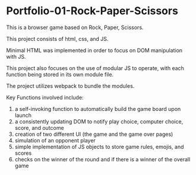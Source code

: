 # Portfolio-01-Rock-Paper-Scissors

This is a browser game based on Rock, Paper, Scissors. 

This project consists of html, css, and JS.

Minimal HTML was implemented in order to focus on DOM manipulation with JS.

This project also focuses on the use of modular JS to operate, with each function being stored in its own module file.

The project utilizes webpack to bundle the modules.

Key Functions involved include:
1) a self-invoking function to automatically build the game board upon launch
2) a consistently updating DOM to notify play choice, computer choice, score, and outcome
3) creation of two different UI (the game and the game over pages)
4) simulation of an opponent player
5) simple implementation of JS objects to store game rules, emojis, and scores
6) checks on the winner of the round and if there is a winner of the overall game
